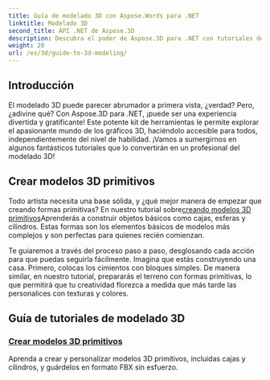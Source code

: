 ```yaml
---
title: Guía de modelado 3D con Aspose.Words para .NET
linktitle: Modelado 3D
second_title: API .NET de Aspose.3D
description: Descubra el poder de Aspose.3D para .NET con tutoriales de expertos sobre cómo crear modelos 3D. Comience a dominar sus habilidades de diseño 3D.
weight: 20
url: /es/3d/guide-to-3d-modeling/
---
```

## Introducción

El modelado 3D puede parecer abrumador a primera vista, ¿verdad? Pero, ¿adivine qué? Con Aspose.3D para .NET, ¡puede ser una experiencia divertida y gratificante! Este potente kit de herramientas le permite explorar el apasionante mundo de los gráficos 3D, haciéndolo accesible para todos, independientemente del nivel de habilidad. ¡Vamos a sumergirnos en algunos fantásticos tutoriales que lo convertirán en un profesional del modelado 3D!

## Crear modelos 3D primitivos

 Todo artista necesita una base sólida, y ¿qué mejor manera de empezar que creando formas primitivas? En nuestro tutorial sobre[creando modelos 3D primitivos](./create-primitive-3d-modeling/)Aprenderás a construir objetos básicos como cajas, esferas y cilindros. Estas formas son los elementos básicos de modelos más complejos y son perfectas para quienes recién comienzan.

Te guiaremos a través del proceso paso a paso, desglosando cada acción para que puedas seguirla fácilmente. Imagina que estás construyendo una casa. Primero, colocas los cimientos con bloques simples. De manera similar, en nuestro tutorial, prepararás el terreno con formas primitivas, lo que permitirá que tu creatividad florezca a medida que más tarde las personalices con texturas y colores. 

## Guía de tutoriales de modelado 3D
### [Crear modelos 3D primitivos](./create-primitive-3d-modeling/)
Aprenda a crear y personalizar modelos 3D primitivos, incluidas cajas y cilindros, y guárdelos en formato FBX sin esfuerzo.